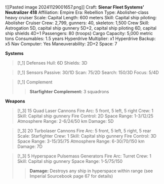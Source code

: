 ![[Pasted image 20241129001657.png]]
Craft: **Sienar Fleet Systems’ Neutralizer 418**
Affiliation: Empire
Era: Rebellion
Type: Abolisher-class heavy cruiser
Scale: Capital
Length: 600 meters
Skill: Capital ship piloting: Abolisher Cruiser
Crew: 2,799, gunners: 40, skeleton: 1,500
Crew Skill: Astrogation 5D, capital ship gunnery 5D+2, capital ship piloting 6D, capital ship shields 4D+1
Passengers: 80 (troops)
Cargo Capacity: 5,000 metric tons
Consumables: 1.5 years
Hyperdrive Multiplier: x1
Hyperdrive Backup: x5
Nav Computer: Yes
Maneuverability: 2D+2
Space: 7

**Systems**
> [!_1] Defenses
> Hull: 6D
> Shields: 3D

> [!_1] Sensors
> Passive: 30/1D
> Scan: 75/2D
> Search: 150/3D
> Focus: 5/4D

> [!_1] Complement
> > **Starfighter Complement:** 3 squadrons

**Weapons**
> [!_3] 15 Quad Laser Cannons
> Fire Arc: 5 front, 5 left, 5 right
> Crew: 1
> Skill: Capital ship gunnery
> Fire Control: 2D
> Space Range: 1-3/12/25
> Atmosphere Range: 2-6/24/50 km
> Damage: 5D

> [!_3] 20 Turbolaser Cannons
> Fire Arc: 5 front, 5 left, 5 right, 5 rear
> Scale: Starfighter
> Crew: 1
> Skill: Capital ship gunnery
> Fire Control: 3D
> Space Range: 3-15/35/75
> Atmosphere Range: 6-30/70/150 km
> Damage: 7D

> [!_3] 5 Hyperspace Pulsemass Generators
> Fire Arc: Turret
> Crew: 1
> Skill: Capital ship gunnery
> Space Range: 1-5/75/150
> > **Damage:** Destroys any ship in hyperspace within range (see Imperial Sourcebook page 67 for details)

